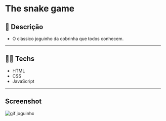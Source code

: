 # The snake game

## 📝 Descrição 
- O clássico joguinho da cobrinha que todos conhecem.

---

## 👩‍💻 Techs
- HTML
- CSS
- JavaScript 

---

## Screenshot
![gif joguinho](/img/snakegame.gif)
